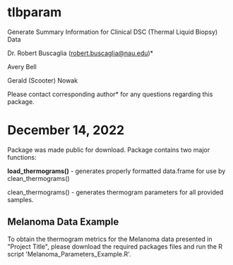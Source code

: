 # tlbparam
Generate Summary Information for Clinical DSC (Thermal Liquid Biopsy) Data 

Dr. Robert Buscaglia (robert.buscaglia@nau.edu)*

Avery Bell

Gerald (Scooter) Nowak

Please contact corresponding author* for any questions regarding this package.

# December 14, 2022

Package was made public for download. Package contains two major functions:

**load_thermograms()** - generates properly formatted data.frame for use by clean_thermograms()

clean_thermograms() - generates thermogram parameters for all provided samples.

## Melanoma Data Example

To obtain the thermogram metrics for the Melanoma data presented in "Project Title", please download the required packages files and run the R script 'Melanoma_Parameters_Example.R'.

